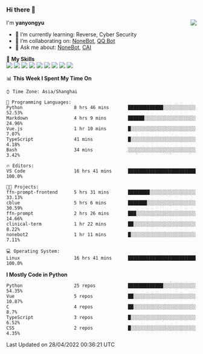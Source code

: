 ### Hi there 👋

<a href="#">
  <img align="right" src="https://github-readme-stats.vercel.app/api?username=yanyongyu&count_private=true&show_icons=true&bg_color=15,f2f7fd,E0EAFC" />
</a>

I'm **yanyongyu**

- 🌱 I’m currently learning: Reverse, Cyber Security
- 👯 I’m collaborating on: [NoneBot](https://github.com/nonebot), [QQ Bot](https://github.com/Mrs4s/go-cqhttp)
- 💬 Ask me about: [NoneBot](https://github.com/nonebot), [CAI](https://github.com/cscs181/CAI)

🌟 **My Skills**  
![](https://img.shields.io/badge/-Python-3e74a2?style=flat-square&logo=Python&logoColor=fff)
![](https://img.shields.io/badge/-Node.js-339933?style=flat-square&logo=Node.js&logoColor=fff)
![](https://img.shields.io/badge/-Vue-4fc08d?style=flat-square&logo=Vue.js&logoColor=fff)
![](https://img.shields.io/badge/-React-2d98ce?style=flat-square&logo=React&logoColor=fff)
![](https://img.shields.io/badge/-Docker-2496ED?style=flat-square&logo=Docker&logoColor=fff)
![](https://img.shields.io/badge/-Linux-000000?style=flat-square&logo=Linux&logoColor=fff)
![](https://img.shields.io/badge/-MySQL-4479A1?style=flat-square&logo=MySQL&logoColor=fff)
![](https://img.shields.io/badge/-Redis-DC382D?style=flat-square&logo=Redis&logoColor=fff)
![](https://img.shields.io/badge/-MongoDB-47A248?style=flat-square&logo=MongoDB&logoColor=fff)

<!--START_SECTION:waka-->
📊 **This Week I Spent My Time On** 

```text
⌚︎ Time Zone: Asia/Shanghai

💬 Programming Languages: 
Python                   8 hrs 46 mins       █████████████░░░░░░░░░░░░   52.53% 
Markdown                 4 hrs 9 mins        ██████░░░░░░░░░░░░░░░░░░░   24.96% 
Vue.js                   1 hr 10 mins        █░░░░░░░░░░░░░░░░░░░░░░░░   7.07% 
TypeScript               41 mins             █░░░░░░░░░░░░░░░░░░░░░░░░   4.18% 
Bash                     34 mins             ░░░░░░░░░░░░░░░░░░░░░░░░░   3.42%

🔥 Editors: 
VS Code                  16 hrs 41 mins      █████████████████████████   100.0%

🐱‍💻 Projects: 
ffn-prompt-frontend      5 hrs 31 mins       ████████░░░░░░░░░░░░░░░░░   33.13% 
cblue                    5 hrs 6 mins        ███████░░░░░░░░░░░░░░░░░░   30.59% 
ffn-prompt               2 hrs 26 mins       ███░░░░░░░░░░░░░░░░░░░░░░   14.66% 
clinical-term            1 hr 22 mins        ██░░░░░░░░░░░░░░░░░░░░░░░   8.22% 
nonebot2                 1 hr 11 mins        █░░░░░░░░░░░░░░░░░░░░░░░░   7.11%

💻 Operating System: 
Linux                    16 hrs 41 mins      █████████████████████████   100.0%

```

**I Mostly Code in Python** 

```text
Python                   25 repos            █████████████░░░░░░░░░░░░   54.35% 
Vue                      5 repos             ██░░░░░░░░░░░░░░░░░░░░░░░   10.87% 
C                        4 repos             ██░░░░░░░░░░░░░░░░░░░░░░░   8.7% 
TypeScript               3 repos             █░░░░░░░░░░░░░░░░░░░░░░░░   6.52% 
CSS                      2 repos             █░░░░░░░░░░░░░░░░░░░░░░░░   4.35%

```



 Last Updated on 28/04/2022 00:36:21 UTC
<!--END_SECTION:waka-->
